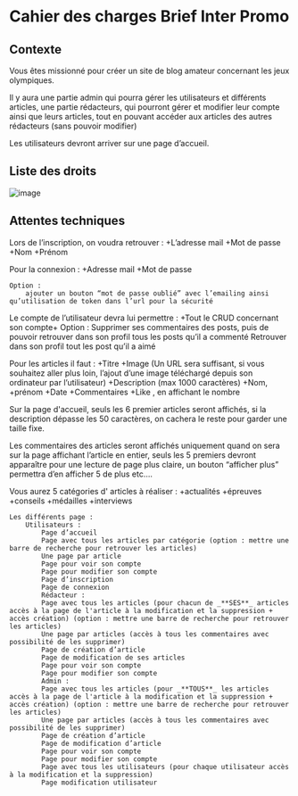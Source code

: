 # Cahier des charges Brief Inter Promo

## Contexte

Vous êtes missionné pour créer un site de blog amateur concernant les jeux olympiques.

Il y aura une partie admin qui pourra gérer les utilisateurs et différents articles, une partie rédacteurs, qui pourront gérer et modifier leur compte ainsi que leurs articles, tout en pouvant accéder aux articles des autres rédacteurs (sans pouvoir modifier)

Les utilisateurs devront arriver sur une page d’accueil.


## Liste des droits 

![image](https://github.com/user-attachments/assets/fb380a19-0984-4871-91f9-92a79ebb33f6)

## Attentes techniques 


Lors de l’inscription, on voudra retrouver : 
    +L’adresse mail
    +Mot de passe
    +Nom
    +Prénom


Pour la connexion : 
    +Adresse mail
    +Mot de passe

    Option : 
        ajouter un bouton “mot de passe oublié” avec l’emailing ainsi qu’utilisation de token dans l’url pour la sécurité 


Le compte de l’utilisateur devra lui permettre : 
    +Tout le CRUD concernant son compte+
    Option : 
        Supprimer ses commentaires des posts, puis de pouvoir retrouver dans son profil tous les posts qu’il a commenté
        Retrouver dans son profil tout les post qu’il a aimé



Pour les articles il faut : 
    +Titre
    +Image (Un URL sera suffisant, si vous souhaitez aller plus loin, l’ajout d’une image téléchargé depuis son ordinateur par l’utilisateur)
    +Description (max 1000 caractères)
    +Nom, +prénom
    +Date
    +Commentaires
    +Like , en affichant le nombre


Sur la page d'accueil, seuls les 6 premier articles seront affichés, si la description dépasse les 50 caractères, on cachera le reste pour garder une taille fixe.


Les commentaires des articles seront affichés uniquement quand on sera sur la page affichant l’article en entier, seuls les 5 premiers devront apparaître pour une lecture de page plus claire, un bouton “afficher plus” permettra d’en afficher 5 de plus etc….



Vous aurez 5 catégories d' articles à réaliser : 
    +actualités
    +épreuves
    +conseils
    +médailles
    +interviews


    Les différents page : 
        Utilisateurs : 
            Page d’accueil
            Page avec tous les articles par catégorie (option : mettre une barre de recherche pour retrouver les articles)
            Une page par article
            Page pour voir son compte
            Page pour modifier son compte
            Page d’inscription 
            Page de connexion
            Rédacteur : 
            Page avec tous les articles (pour chacun de _**SES**_ articles accès à la page de l'article à la modification et la suppression + accès création) (option : mettre une barre de recherche pour retrouver les articles)
            Une page par articles (accès à tous les commentaires avec possibilité de les supprimer)
            Page de création d’article
            Page de modification de ses articles
            Page pour voir son compte
            Page pour modifier son compte
            Admin : 
            Page avec tous les articles (pour _**TOUS**_ les articles accès à la page de l'article à la modification et la suppression + accès création) (option : mettre une barre de recherche pour retrouver les articles)
            Une page par articles (accès à tous les commentaires avec possibilité de les supprimer)
            Page de création d’article
            Page de modification d’article
            Page pour voir son compte
            Page pour modifier son compte
            Page avec tous les utilisateurs (pour chaque utilisateur accès à la modification et la suppression)
            Page modification utilisateur
